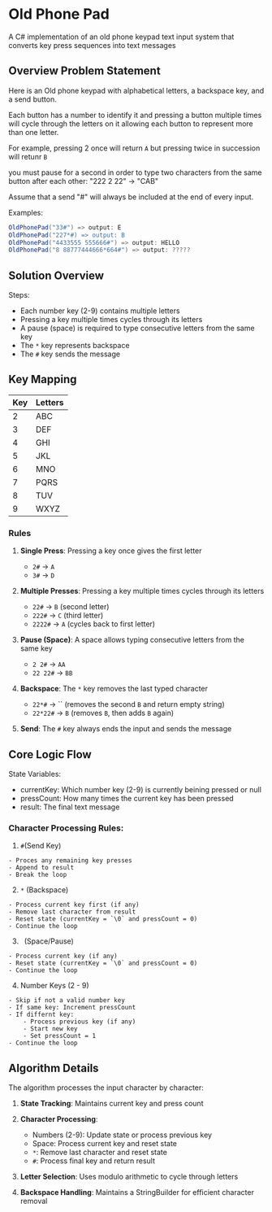 # Old Phone Pad
A C# implementation of an old phone keypad text input system that converts key press sequences into text messages

## Overview Problem Statement
Here is an Old phone keypad with alphabetical letters, a backspace key, and a send button.

Each button has a number to identify it and pressing a button multiple times will cycle through the letters on it 
allowing each button to represent more than one letter. <br/>

For example, pressing 2 once will return `A` but pressing twice in succession will retunr `B`

you must pause for a second in order to type two characters from the same button after each other: "222 2 22" -> "CAB"

Assume that a send "#" will always be included at the end of every input.

Examples:
```csharp
OldPhonePad("33#") => output: E
OldPhonePad("227*#) => output: B
OldPhonePad("4433555 555666#") => output: HELLO
OldPhonePad("8 88777444666*664#") => output: ????? 
```
## Solution Overview
Steps: 
- Each number key (2-9) contains multiple letters
- Pressing a key multiple times cycles through its letters
- A pause (space) is required to type consecutive letters from the same key
- The `*` key represents backspace
- The `#` key sends the message

## Key Mapping

| Key | Letters |
|-----|---------|
| 2   | ABC     |
| 3   | DEF     |
| 4   | GHI     |
| 5   | JKL     |
| 6   | MNO     |
| 7   | PQRS    |
| 8   | TUV     |
| 9   | WXYZ    |

### Rules

1. **Single Press**: Pressing a key once gives the first letter
    - `2#` → `A`
    - `3#` → `D`

2. **Multiple Presses**: Pressing a key multiple times cycles through its letters
    - `22#` → `B` (second letter)
    - `222#` → `C` (third letter)
    - `2222#` → `A` (cycles back to first letter)

3. **Pause (Space)**: A space allows typing consecutive letters from the same key
    - `2 2#` → `AA`
    - `22 22#` → `BB`

4. **Backspace**: The `*` key removes the last typed character
    - `22*#` → `` (removes the second `B` and return empty string)
    - `22*22#` → `B` (removes `B`, then adds `B` again)

5. **Send**: The `#` key always ends the input and sends the message


## Core Logic Flow
State Variables:
- currentKey: Which number key (2-9) is currently beining pressed or null
- pressCount: How many times the current key has been pressed 
- result: The final text message

### Character Processing Rules:
1. `#`(Send Key)
```text
- Proces any remaining key presses 
- Append to result 
- Break the loop
```
2. `*` (Backspace)
```text
- Process current key first (if any)
- Remove last character from result
- Reset state (currentKey = `\0` and pressCount = 0)
- Continue the loop 
```

3. ` `(Space/Pause)
```text
- Process current key (if any)
- Reset state (currentKey = `\0` and pressCount = 0)
- Continue the loop
```
4. Number Keys (2 - 9)
```text
- Skip if not a valid number key
- If same key: Increment pressCount
- If differnt key:
    - Process previous key (if any)
    - Start new key
    - Set pressCount = 1
- Continue the loop 
```

## Algorithm Details

The algorithm processes the input character by character:

1. **State Tracking**: Maintains current key and press count
2. **Character Processing**:
    - Numbers (2-9): Update state or process previous key
    - Space: Process current key and reset state
    - `*`: Remove last character and reset state
    - `#`: Process final key and return result

3. **Letter Selection**: Uses modulo arithmetic to cycle through letters
4. **Backspace Handling**: Maintains a StringBuilder for efficient character removal
